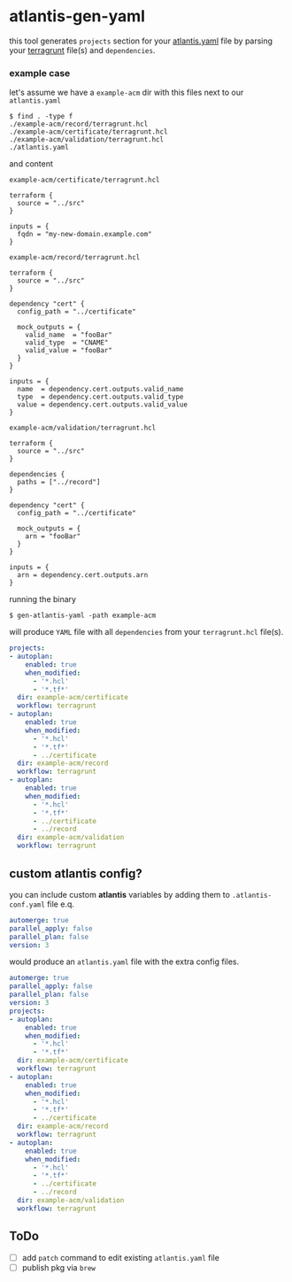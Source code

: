 # atlantis-gen-yaml
this tool generates `projects` section for your [atlantis.yaml](https://www.runatlantis.io/docs/repo-level-atlantis-yaml.html#terragrunt) file by parsing your [terragrunt](https://terragrunt.gruntwork.io) file(s) and `dependencies`.


### example case
let's assume we have a `example-acm` dir with this files next to our `atlantis.yaml`

```shell
$ find . -type f
./example-acm/record/terragrunt.hcl
./example-acm/certificate/terragrunt.hcl
./example-acm/validation/terragrunt.hcl
./atlantis.yaml
```

and content

`example-acm/certificate/terragrunt.hcl`
```hcl
terraform {
  source = "../src"
}

inputs = {
  fqdn = "my-new-domain.example.com"
}
```
`example-acm/record/terragrunt.hcl`
```hcl
terraform {
  source = "../src"
}

dependency "cert" {
  config_path = "../certificate"

  mock_outputs = {
    valid_name  = "fooBar"
    valid_type  = "CNAME"
    valid_value = "fooBar"
  }
}

inputs = {
  name  = dependency.cert.outputs.valid_name
  type  = dependency.cert.outputs.valid_type
  value = dependency.cert.outputs.valid_value
}
```

`example-acm/validation/terragrunt.hcl`
```hcl
terraform {
  source = "../src"
}

dependencies {
  paths = ["../record"]
}

dependency "cert" {
  config_path = "../certificate"

  mock_outputs = {
    arn = "fooBar"
  }
}

inputs = {
  arn = dependency.cert.outputs.arn
}
```
running the binary
```shell
$ gen-atlantis-yaml -path example-acm
```
will produce `YAML` file with all `dependencies` from your `terragrunt.hcl` file(s).
```yaml
projects:
- autoplan:
    enabled: true
    when_modified:
      - '*.hcl'
      - '*.tf*'
  dir: example-acm/certificate
  workflow: terragrunt
- autoplan:
    enabled: true
    when_modified:
      - '*.hcl'
      - '*.tf*'
      - ../certificate
  dir: example-acm/record
  workflow: terragrunt
- autoplan:
    enabled: true
    when_modified:
      - '*.hcl'
      - '*.tf*'
      - ../certificate
      - ../record
  dir: example-acm/validation
  workflow: terragrunt
```

## custom atlantis config?
you can include custom **atlantis** variables by adding them to `.atlantis-conf.yaml` file e.q.
```yaml
automerge: true
parallel_apply: false
parallel_plan: false
version: 3
```
would produce an `atlantis.yaml` file with the extra config files.
```yaml
automerge: true
parallel_apply: false
parallel_plan: false
version: 3
projects:
- autoplan:
    enabled: true
    when_modified:
      - '*.hcl'
      - '*.tf*'
  dir: example-acm/certificate
  workflow: terragrunt
- autoplan:
    enabled: true
    when_modified:
      - '*.hcl'
      - '*.tf*'
      - ../certificate
  dir: example-acm/record
  workflow: terragrunt
- autoplan:
    enabled: true
    when_modified:
      - '*.hcl'
      - '*.tf*'
      - ../certificate
      - ../record
  dir: example-acm/validation
  workflow: terragrunt
```

## ToDo
- [ ] add `patch` command to edit existing `atlantis.yaml` file
- [ ] publish pkg via `brew`
